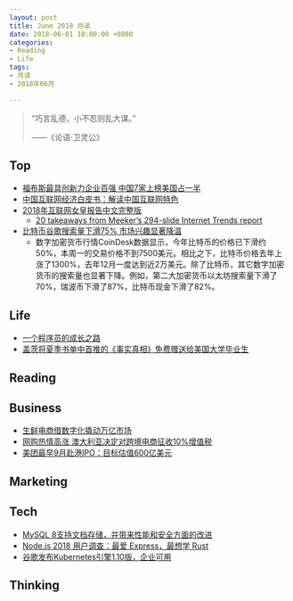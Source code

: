 ```yaml
---
layout: post
title: June 2018 月读
date: 2018-06-01 10:00:00 +0800
categories:
- Reading
- Life
tags:
- 月读
- 2018年06月

---
```


<blockquote class="blockquote-center">
<p>“巧言乱德，小不忍则乱大谋。”</p>
<p>——《论语·卫灵公》</p>
</blockquote>

## Top

- [福布斯最具创新力企业百强 中国7家上榜美国占一半](https://www.cnbeta.com/articles/tech/731663.htm)
- [中国互联网经济白皮书：解读中国互联网特色](http://www.aliresearch.com/blog/article/detail/id/21384.html)
- [2018年互联网女皇报告中文完整版](http://tech.qq.com/a/20180531/003593.htm#p=1)
	- [20 takeaways from Meeker’s 294-slide Internet Trends report](https://techcrunch.com/gallery/mary-meeker-internet-trends-2018/)
- [比特币谷歌搜索量下滑75% 市场兴趣显著降温](http://m.cnbeta.com/view/733619.htm)
	- 数字加密货币行情CoinDesk数据显示，今年比特币的价格已下滑约50%，本周一的交易价格不到7500美元。相比之下，比特币价格去年上涨了1300%，去年12月一度达到近2万美元。除了比特币，其它数字加密货币的搜索量也显著下降。例如，第二大加密货币以太坊搜索量下滑了70%，瑞波币下滑了87%，比特币现金下滑了82%。


## Life

- [一个程序员的成长之路](https://github.com/fouber/blog/issues/41)
- [盖茨将夏季书单中首推的《事实真相》免费赠送给美国大学毕业生](http://m.cnbeta.com/view/733759.htm)

## Reading



## Business

- [生鲜电商借数字化撬动万亿市场](http://www.sheitc.gov.cn/jjyw/677244.htm)
- [网购热情高涨 澳大利亚决定对跨境电商征收10%增值税](http://m.cnbeta.com/view/733697.htm)
- [美团最早9月赴港IPO：目标估值600亿美元](http://m.cnbeta.com/view/733653.htm)

## Marketing


## Tech

- [MySQL 8支持文档存储，并带来性能和安全方面的改进](http://www.infoq.com/cn/news/2018/06/mysql8)
- [Node.js 2018 用户调查：最爱 Express，最想学 Rust](http://m.cnbeta.com/view/733733.htm)
- [谷歌发布Kubernetes引擎1.10版，企业可用](http://www.infoq.com/cn/news/2018/06/google-kubernetes-engine-1.10-ga)

## Thinking

